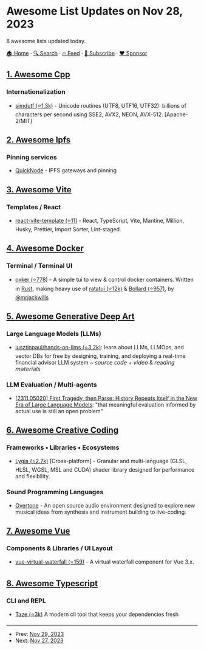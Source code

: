 # Awesome List Updates on Nov 28, 2023

8 awesome lists updated today.

[🏠 Home](/README.md) · [🔍 Search](https://www.trackawesomelist.com/search/) · [🔥 Feed](https://www.trackawesomelist.com/rss.xml) · [📮 Subscribe](https://trackawesomelist.us17.list-manage.com/subscribe?u=d2f0117aa829c83a63ec63c2f&id=36a103854c) · [❤️  Sponsor](https://github.com/sponsors/theowenyoung)



## [1. Awesome Cpp](/content/fffaraz/awesome-cpp/README.md)

### Internationalization

*   [simdutf (⭐1.3k)](https://github.com/simdutf/simdutf) - Unicode routines (UTF8, UTF16, UTF32): billions of characters per second using SSE2, AVX2, NEON, AVX-512. \[Apache-2/MIT]

## [2. Awesome Ipfs](/content/ipfs/awesome-ipfs/README.md)

### Pinning services

*   [QuickNode](https://www.quicknode.com/ipfs) - IPFS gateways and pinning

## [3. Awesome Vite](/content/vitejs/awesome-vite/README.md)

### Templates / React

*   [react-vite-template (⭐11)](https://github.com/Mirazex/react-vite-template) - React, TypeScript, Vite, Mantine, Million, Husky, Prettier, Import Sorter, Lint-staged.

## [4. Awesome Docker](/content/veggiemonk/awesome-docker/README.md)

### Terminal / Terminal UI

*   [oxker (⭐778)](https://github.com/mrjackwills/oxker) - A simple tui to view & control docker containers. Written in [Rust](https://www.rust-lang.org/), making heavy use of [ratatui (⭐12k)](https://github.com/tui-rs-revival/ratatui) & [Bollard (⭐957)](https://github.com/fussybeaver/bollard), by [@mrjackwills](https://github.com/mrjackwills)

## [5. Awesome Generative Deep Art](/content/filipecalegario/awesome-generative-deep-art/README.md)

### Large Language Models (LLMs)

*   [iusztinpaul/hands-on-llms (⭐3.2k)](https://github.com/iusztinpaul/hands-on-llms): learn about LLMs, LLMOps, and vector DBs for free by designing, training, and deploying a real-time financial advisor LLM system \~ 𝘴𝘰𝘶𝘳𝘤𝘦 𝘤𝘰𝘥𝘦 + 𝘷𝘪𝘥𝘦𝘰 & 𝘳𝘦𝘢𝘥𝘪𝘯𝘨 𝘮𝘢𝘵𝘦𝘳𝘪𝘢𝘭𝘴

### LLM Evaluation / Multi-agents

*   [\[2311.05020\] First Tragedy, then Parse: History Repeats Itself in the New Era of Large Language Models](https://arxiv.org/abs/2311.05020): "that meaningful evaluation informed by actual use is still an open problem"

## [6. Awesome Creative Coding](/content/terkelg/awesome-creative-coding/README.md)

### Frameworks • Libraries • Ecosystems

*   [Lygia (⭐2.7k)](https://github.com/patriciogonzalezvivo/lygia) \[Cross-platform] - Granular and multi-language (GLSL, HLSL, WGSL, MSL and CUDA) shader library designed for performance and flexibility.

### Sound Programming Languages

*   [Overtone](https://overtone.github.io/) - An open source audio environment designed to explore new musical ideas from synthesis and instrument building to live-coding.

## [7. Awesome Vue](/content/vuejs/awesome-vue/README.md)

### Components & Libraries / UI Layout

*   [vue-virtual-waterfall (⭐159)](https://github.com/lhlyu/vue-virtual-waterfall) - A virtual waterfall component for Vue 3.x.

## [8. Awesome Typescript](/content/dzharii/awesome-typescript/README.md)

### CLI and REPL

*   [Taze (⭐3k)](https://github.com/antfu/taze) A modern cli tool that keeps your dependencies fresh

---

- Prev: [Nov 29, 2023](/content/2023/11/29/README.md)
- Next: [Nov 27, 2023](/content/2023/11/27/README.md)